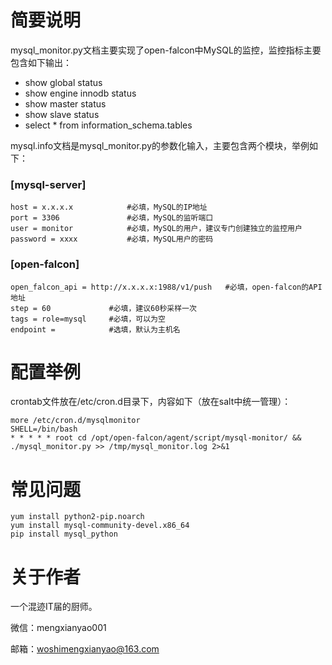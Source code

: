 # 简要说明
mysql_monitor.py文档主要实现了open-falcon中MySQL的监控，监控指标主要包含如下输出：

+ show global status
+ show engine innodb status
+ show master status
+ show slave status
+ select * from information_schema.tables

mysql.info文档是mysql_monitor.py的参数化输入，主要包含两个模块，举例如下：


### [mysql-server]
```shell
host = x.x.x.x            #必填，MySQL的IP地址
port = 3306               #必填，MySQL的监听端口
user = monitor            #必填，MySQL的用户，建议专门创建独立的监控用户
password = xxxx           #必填，MySQL用户的密码
```

### [open-falcon]
```shell
open_falcon_api = http://x.x.x.x:1988/v1/push   #必填，open-falcon的API地址
step = 60             #必填，建议60秒采样一次
tags = role=mysql     #必填，可以为空
endpoint =            #选填，默认为主机名  
```

# 配置举例
crontab文件放在/etc/cron.d目录下，内容如下（放在salt中统一管理）：
```shell
more /etc/cron.d/mysqlmonitor
SHELL=/bin/bash
* * * * * root cd /opt/open-falcon/agent/script/mysql-monitor/ && ./mysql_monitor.py >> /tmp/mysql_monitor.log 2>&1
```

# 常见问题
```shell
yum install python2-pip.noarch
yum install mysql-community-devel.x86_64
pip install mysql_python
```

# 关于作者
一个混迹IT届的厨师。

微信：mengxianyao001

邮箱：woshimengxianyao@163.com


